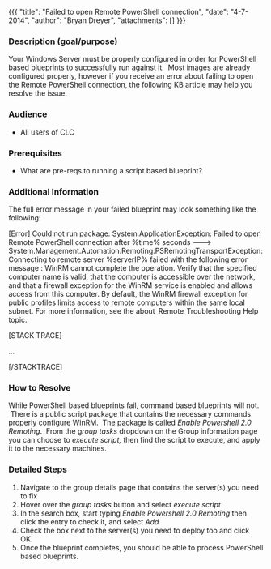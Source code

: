 {{{
  "title": "Failed to open Remote PowerShell connection",
  "date": "4-7-2014",
  "author": "Bryan Dreyer",
  "attachments": []
}}}

<h3>Description (goal/purpose)</h3>
<p>Your Windows Server must be properly configured in order for PowerShell based blueprints to successfully run against it. &nbsp;Most images are already configured properly, however if you receive an error about failing to open the Remote PowerShell connection,
  the following KB article may help you resolve the issue.</p>
<h3>Audience</h3>
<ul>
  <li>All users of CLC</li>
</ul>
<h3>Prerequisites</h3>
<ul>
  <li>What are pre-reqs to running a script based blueprint?</li>
</ul>
<h3>Additional Information</h3>
<p>The full error message in your failed blueprint may look something like the following:</p>
<p>[Error] Could not run package: System.ApplicationException: Failed to open Remote PowerShell connection after %time% seconds ---&gt; System.Management.Automation.Remoting.PSRemotingTransportException: Connecting to remote server %serverIP% failed with
  the following error message : WinRM cannot complete the operation. Verify that the specified computer name is valid, that the computer is accessible over the network, and that a firewall exception for the WinRM service is enabled and allows access from
  this computer. By default, the WinRM firewall exception for public profiles limits access to remote computers within the same local subnet. For more information, see the about_Remote_Troubleshooting Help topic.</p>
<p>[STACK TRACE]</p>
<p>...</p>
<p>[/STACKTRACE]</p>
<h3>How to Resolve</h3>
<p>While PowerShell based blueprints fail, command based blueprints will not. &nbsp;There is a public script package that contains the necessary commands properly configure WinRM. &nbsp;The package is called&nbsp;<em>Enable Powershell 2.0 Remoting</em>.
  &nbsp;From the g<em>roup tasks</em> dropdown on the Group information page you can choose to <em>execute script,&nbsp;</em>then find the script to execute, and apply it to the necessary machines.</p>
<h3>Detailed Steps</h3>
<ol>
  <li>Navigate to the group details page that contains the server(s) you need to fix</li>
  <li>Hover over the <em>group tasks</em> button and select <em>execute script</em>
  </li>
  <li>In the search box, start typing <em>Enable Powershell 2.0 Remoting</em> then click the entry to check it, and select <em>Add</em>
  </li>
  <li>Check the box next to the server(s) you need to deploy too and click OK.</li>
  <li>Once the blueprint completes, you should be able to process PowerShell based blueprints.</li>
</ol>